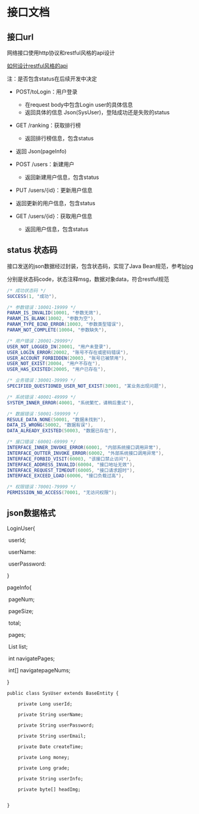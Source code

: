 # 接口文档



## 接口url

网络接口使用http协议和restful风格的api设计

[如何设计restful风格的api](http://www.ruanyifeng.com/blog/2014/05/restful_api.html)

注：是否包含status在后续开发中决定

- POST/toLogin：用户登录
  - 在request body中包含Login user的具体信息
  - 返回具体的信息 Json(SysUser)，登陆成功还是失败的status

- GET /ranking：获取排行榜
  - 返回排行榜信息，包含status
- 返回 Json(pageInfo)
  
- POST /users：新建用户
  - 返回新建用户信息，包含status

- PUT /users/{id}：更新用户信息

- 返回更新的用户信息，包含status

- GET /users/{id}：获取用户信息
  - 返回用户信息，包含status



## status 状态码

接口发送的json数据经过封装，包含状态码，实现了Java Bean规范，参考[blog](https://blog.csdn.net/aiyaya_/article/details/78209992)

分别是状态码code，状态注释msg，数据对象data，符合restful规范

```java
/* 成功状态码 */
SUCCESS(1, "成功"),

/* 参数错误：10001-19999 */
PARAM_IS_INVALID(10001, "参数无效"),
PARAM_IS_BLANK(10002, "参数为空"),
PARAM_TYPE_BIND_ERROR(10003, "参数类型错误"),
PARAM_NOT_COMPLETE(10004, "参数缺失"),

/* 用户错误：20001-29999*/
USER_NOT_LOGGED_IN(20001, "用户未登录"),
USER_LOGIN_ERROR(20002, "账号不存在或密码错误"),
USER_ACCOUNT_FORBIDDEN(20003, "账号已被禁用"),
USER_NOT_EXIST(20004, "用户不存在"),
USER_HAS_EXISTED(20005, "用户已存在"),

/* 业务错误：30001-39999 */
SPECIFIED_QUESTIONED_USER_NOT_EXIST(30001, "某业务出现问题"),

/* 系统错误：40001-49999 */
SYSTEM_INNER_ERROR(40001, "系统繁忙，请稍后重试"),

/* 数据错误：50001-599999 */
RESULE_DATA_NONE(50001, "数据未找到"),
DATA_IS_WRONG(50002, "数据有误"),
DATA_ALREADY_EXISTED(50003, "数据已存在"),

/* 接口错误：60001-69999 */
INTERFACE_INNER_INVOKE_ERROR(60001, "内部系统接口调用异常"),
INTERFACE_OUTTER_INVOKE_ERROR(60002, "外部系统接口调用异常"),
INTERFACE_FORBID_VISIT(60003, "该接口禁止访问"),
INTERFACE_ADDRESS_INVALID(60004, "接口地址无效"),
INTERFACE_REQUEST_TIMEOUT(60005, "接口请求超时"),
INTERFACE_EXCEED_LOAD(60006, "接口负载过高"),

/* 权限错误：70001-79999 */
PERMISSION_NO_ACCESS(70001, "无访问权限");
```



## json数据格式

LoginUser{

​	userId;

​	userName:

​	userPassword:

}

pageInfo{

​	pageNum;

​	pageSize;

​	total;

​	pages;

​	List<T> list;

​	int navigatePages;

​	int[] navigatepageNums;

}

```
public class SysUser extends BaseEntity {

    private Long userId;

    private String userName;

    private String userPassword;

    private String userEmail;

    private Date createTime;

    private Long money;

    private Long grade;

    private String userInfo;

    private byte[] headImg;


}
```